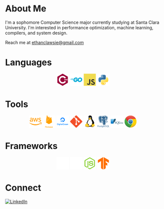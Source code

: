 # About Me

I'm a sophomore Computer Science major currently studying at Santa Clara University. I'm interested in performance optimization, machine learning, compilers, and system design.

Reach me at ethanclawsie@gmail.com

# Languages

<p align="center">
  <img src="icons/cpp.svg" alt="C++" width="40" height="40">
  <img src ="icons/go.svg" alt="Go" width="40" height="40">
  <img src="icons/javascript.svg" alt="Javascript" width="40" height="40">
  <img src="icons/python.svg" alt="Python" width="40" height="40">
</p>

# Tools

<p align="center">
  <img src="icons/aws.svg" alt="AWS (Lambda, EC2, S3)" width="40" height="40">
  <img src="icons/firebase.svg" alt="Firebase" width="40" height="40">
  <img src="icons/digitalocean.svg" alt="Digital Ocean" width="40" height="40">
  <img src="icons/git.svg" alt="Git" width="40" height="40">
  <img src="icons/linux.svg" alt="Linux" width="40" height="40">
  <img src="icons/postgres.svg" alt="PostgreSQL" width="40" height="40">
  <img src="icons/sqlite.svg" alt="Sqlite" width="40" height="40">
  <img src="icons/chrome.svg" alt="Chrome Extension Development" width="40" height="40">
</p>

# Frameworks

<p align="center">
  <img src="icons/download.svg" alt="Express" width="40" height="40">
  <img src="icons/download-2.svg" alt="Flask" width="40" height="40">
  <img src="icons/node.svg" alt="Node" width="40" height="40">
  <img src="icons/tensorflow.svg" alt="Tensorflow" width="40" height="40">
</p>

# Connect

[![LinkedIn](https://img.shields.io/badge/LinkedIn-%230077B5.svg?logo=linkedin&logoColor=white)](https://linkedin.com/in/ethanclawsie)
